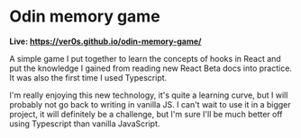 # Odin memory game

**Live: https://ver0s.github.io/odin-memory-game/**

A simple game I put together to learn the concepts of hooks in React and put the knowledge I gained from reading new React Beta docs into practice. It was also the first time I used Typescript.

I'm really enjoying this new technology, it's quite a learning curve, but I will probably not go back to writing in vanilla JS. I can't wait to use it in a bigger project, it will definitely be a challenge, but I'm sure I'll be much better off using Typescript than vanilla JavaScript.
